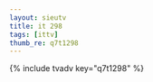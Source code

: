 ```yaml
--- 
layout: sieutv
title: it 298
tags: [ittv]
thumb_re: q7t1298
---
```

{% include tvadv key="q7t1298" %} 
